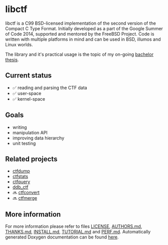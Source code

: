 libctf
======

libctf is a C99 BSD-licensed implementation of the second version of the 
Compact C Type Format.  Initially developed as a part of the Google Summer of
Code 2014, supported and mentored by the FreeBSD Project. Code is written with
multiple platforms in mind and can be used in BSD, illumos and Linux worlds.

The library and it's practical usage is the topic of my on-going [bachelor 
thesis](https://github.com/lovasko/bc_thesis).

Current status
--------------
 * :white_check_mark: reading and parsing the CTF data
 * :white_check_mark: user-space
 * :white_check_mark: kernel-space

Goals
-----
 * writing
 * manipulation API
 * improving data hierarchy
 * unit testing

Related projects
----------------
 * [ctfdump](https://github.com/lovasko/ctfdump)
 * [ctfstats](https://github.com/lovasko/ctfstats)
 * [ctfquery](https://github.com/lovasko/ctfquery)
 * [ddb_ctf](https://github.com/lovasko/ddb_ctf)
 * :soon: [ctfconvert](https://github.com/lovasko/ctfconvert)
 * :soon: [ctfmerge](https://github.com/lovasko/ctfmerge)


More information
----------------
For more information please refer to files [LICENSE](LICENSE),
[AUTHORS.md](AUTHORS.md), [THANKS.md](THANKS.md), [INSTALL.md](INSTALL.md), 
[TUTORIAL.md](TUTORIAL.md) and [PERF.md](PERF.md).
Automatically generated Doxygen documentation can be found [here](doc/doxygen).


